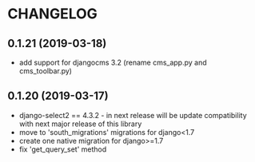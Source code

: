 CHANGELOG
=========

0.1.21 (2019-03-18)
------------------

* add support for djangocms 3.2 (rename cms_app.py and cms_toolbar.py)


0.1.20 (2019-03-17)
------------------

* django-select2 == 4.3.2 - in next release will be update compatibility with next major release of this library
* move to 'south_migrations' migrations for django<1.7
* create one native migration for django>=1.7
* fix 'get_query_set' method
